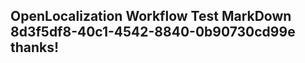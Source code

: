 <properties
ms.topic="hero-topic"
ms.test1="hero-topic"
ms.test2="test"/>

## OpenLocalization Workflow Test MarkDown 8d3f5df8-40c1-4542-8840-0b90730cd99e thanks!

